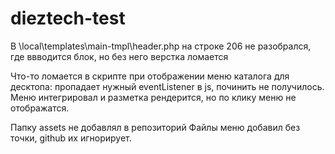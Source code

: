 # dieztech-test
В \local\templates\main-tmpl\header.php на строке 206
не разобрался, где ввводится блок, но без него верстка ломается

Что-то ломается в скрипте при отображении меню каталога для десктопа:
пропадает нужный eventListener в js, починить не получилось.
Меню интегрировал и разметка рендерится, но по клику меню не отображатся.

Папку assets не добавлял в репозиторий
Файлы меню добавил без точки, github их игнорирует.
